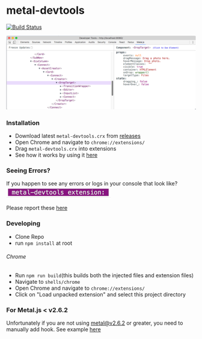 # metal-devtools
[![Build Status](https://travis-ci.org/metal/metal-devtools.svg?branch=master)](https://travis-ci.org/metal/metal-devtools)

![Screenshot](images/screenshot.png)

### Installation
* Download latest `metal-devtools.crx` from [releases](https://github.com/metal/metal-devtools/releases)
* Open Chrome and navigate to `chrome://extensions/`
* Drag `metal-devtools.crx` into extensions
* See how it works by using it [here](https://metal.github.io/metal-devtools/)

### Seeing Errors?
If you happen to see any errors or logs in your console that look like?
![Screenshot](images/console_warning.png)

Please report these [here](https://github.com/metal/metal-devtools/issues/new)

### Developing
* Clone Repo
* run `npm install` at root

###### Chrome
* Run `npm run build`(this builds both the injected files and extension files)
* Navigate to `shells/chrome`
* Open Chrome and navigate to `chrome://extensions/`
* Click on "Load unpacked extension" and select this project directory

### For Metal.js < v2.6.2
Unfortunately if you are not using metal@v2.6.2 or greater, you need to manually add hook. See example [here](https://github.com/metal/metal.js/commit/06b837b9e2e6b072e66064308476d2f7661fa09c)
